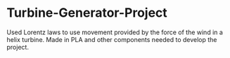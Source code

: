 # Turbine-Generator-Project
Used Lorentz laws to use movement provided by the force of the wind in a helix turbine. Made in PLA and other components needed to develop the project. 

